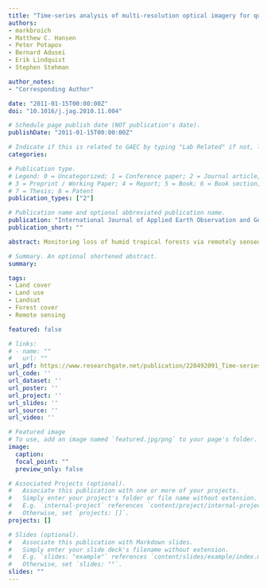 ```yaml
---
title: "Time-series analysis of multi-resolution optical imagery for quantifying forest cover loss in Sumatra and Kalimantan, Indonesia"
authors:
- markbroich
- Matthew C. Hansen 
- Peter Potapov
- Bernard Adusei
- Erik Lindquist
- Stephen Stehman

author_notes:
- "Corresponding Author"

date: "2011-01-15T00:00:00Z"
doi: "10.1016/j.jag.2010.11.004"

# Schedule page publish date (NOT publication's date).
publishDate: "2011-01-15T00:00:00Z"

# Indicate if this is related to GAEC by typing "Lab Related" if not, leave blank
categories: 

# Publication type.
# Legend: 0 = Uncategorized; 1 = Conference paper; 2 = Journal article;
# 3 = Preprint / Working Paper; 4 = Report; 5 = Book; 6 = Book section;
# 7 = Thesis; 8 = Patent
publication_types: ["2"]

# Publication name and optional abbreviated publication name.
publication: "International Journal of Applied Earth Observation and Geoinformation"
publication_short: ""

abstract: Monitoring loss of humid tropical forests via remotely sensed imagery is critical for a number of environmental monitoring objectives, including carbon accounting, biodiversity, and climate modeling science applications. Landsat imagery, provided free of charge by the U.S. Geological Survey Center for Earth Resources Observation and Science (USGS/EROS), enables consistent and timely forest cover loss updates from regional to biome scales. The Indonesian islands of Sumatra and Kalimantan are a center of significant forest cover change within the humid tropics with implications for carbon dynamics, biodiversity maintenance and local livelihoods. Sumatra and Kalimantan feature poor observational coverage compared to other centers of humid tropical forest change, such as Mato Grosso, Brazil, due to the lack of ongoing acquisitions from nearby ground stations and the persistence of cloud cover obscuring the land surface. At the same time, forest change in Indonesia is transient and does not always result in deforestation, as cleared forests are rapidly replaced by timber plantations and oil palm estates. Epochal composites, where single best observations are selected over a given time interval and used to quantify change, are one option for monitoring forest change in cloudy regions. However, the frequency of forest cover change in Indonesia confounds the ability of image composite pairs to quantify all change. Transient change occurring between composite periods is often missed and the length of time required for creating a cloud-free composite often obscures change occurring within the composite period itself. In this paper, we analyzed all Landsat 7 imagery with <50% cloud cover and data and products from the Moderate Resolution Imaging Spectroradiometer (MODIS) to quantify forest cover loss for Sumatra and Kalimantan from 2000 to 2005. We demonstrated that time-series approaches examining all good land observations are more accurate in mapping forest cover change in Indonesia than change maps based on image composites. Unlike other time-series analyses employing observations with a consistent periodicity, our study area was characterized by highly unequal observation counts and frequencies due to persistent cloud cover, scan line corrector off (SLC-off) gaps, and the absence of a complete archive. Our method accounts for this variation by generating a generic variable space. We evaluated our results against an independent probability sample-based estimate of gross forest cover loss and expert mapped gross forest cover loss at 64 sample sites. The mapped gross forest cover loss for Sumatra and Kalimantan was 2.86% of the land area, or 2.86 Mha from 2000 to 2005, with the highest concentration having occurred in Riau and Kalimantan Tengah provinces.

# Summary. An optional shortened abstract.
summary: 

tags:
- Land cover
- Land use
- Landsat
- Forest cover
- Remote sensing

featured: false

# links:
# - name: ""
#   url: ""
url_pdf: https://www.researchgate.net/publication/220492091_Time-series_analysis_of_multi-resolution_optical_imagery_for_quantifying_forest_cover_loss_in_Sumatra_and_Kalimantan_Indonesia
url_code: ''
url_dataset: ''
url_poster: ''
url_project: ''
url_slides: ''
url_source: ''
url_video: ''

# Featured image
# To use, add an image named `featured.jpg/png` to your page's folder. 
image:
  caption: 
  focal_point: ""
  preview_only: false

# Associated Projects (optional).
#   Associate this publication with one or more of your projects.
#   Simply enter your project's folder or file name without extension.
#   E.g. `internal-project` references `content/project/internal-project/index.md`.
#   Otherwise, set `projects: []`.
projects: []

# Slides (optional).
#   Associate this publication with Markdown slides.
#   Simply enter your slide deck's filename without extension.
#   E.g. `slides: "example"` references `content/slides/example/index.md`.
#   Otherwise, set `slides: ""`.
slides: ""
---
```



